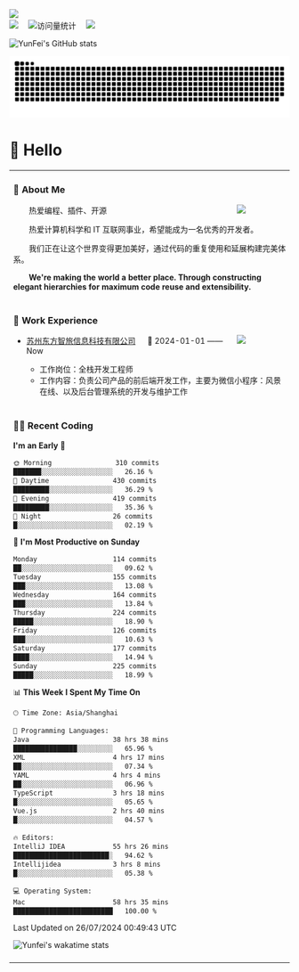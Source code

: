   <!-- dynamic typing effect 动态打字效果 -->
  <div>
    <a href="http://yunfei.plus">
      <img src="https://readme-typing-svg.demolab.com?font=Fira+Code&pause=1000&width=435&lines=console.log(%22Hello%2C%20World%22);祝您今天愉快!&center=true&size=27" />
    </a>
  </div>

  <div>
    <a href="http://yunfei.plus/"><img src="https://img.shields.io/badge/Website-博客-8c36db" /></a>&emsp;
    <!-- visitor -->
    <img src="https://komarev.com/ghpvc/?username=yunfeidog&label=Views&color=orange&style=flat" alt="访问量统计" />&emsp;
    <!-- wakatime -->    
    <a href="https://wakatime.com/@yunfeidog"><img src="https://wakatime.com/badge/user/42d0678c-368b-448b-9a77-5d21c5b55352.svg" /></a>
  </div>

![YunFei's GitHub stats](https://github-readme-stats.vercel.app/api?username=yunfeidog)

![snake](./dist/github-contribution-grid-snake.svg)

#  🙋 Hello

<table>


<tr><td>

### 🤺 About Me

<img align="right" width="88" src="https://cdn.jsdelivr.net/gh/yunfeidog/yunfeidog/assets/images/jobs.png" />

<p>&emsp;&emsp;热爱编程、插件、开源</p>
<p>&emsp;&emsp;热爱计算机科学和 IT 互联网事业，希望能成为一名优秀的开发者。</p>
<p>&emsp;&emsp;我们正在让这个世界变得更加美好，通过代码的重复使用和延展构建完美体系。</p>
<p>&emsp;&emsp;<strong>We're making the world a better place. Through constructing elegant hierarchies for maximum code reuse and extensibility.</strong></p>

</td></tr> 

<tr><td>

### 🏢 Work Experience

<img align="right" width="88" src="https://cdn.jsdelivr.net/gh/yunfeidog/yunfeidog/assets/images/yuanze.png" />

- [苏州东方智旅信息科技有限公司](http://www.leyoobao.com/) &emsp; 📌 2024-01-01 —— Now

    - 工作岗位：全栈开发工程师
    - 工作内容：负责公司产品的前后端开发工作，主要为微信小程序：风景在线、以及后台管理系统的开发与维护工作


</td></tr>

<tr><td>

### 👩‍💻 Recent Coding
<!--START_SECTION:waka-->
**I'm an Early 🐤** 

```text
🌞 Morning                310 commits         ███████░░░░░░░░░░░░░░░░░░   26.16 % 
🌆 Daytime                430 commits         █████████░░░░░░░░░░░░░░░░   36.29 % 
🌃 Evening                419 commits         █████████░░░░░░░░░░░░░░░░   35.36 % 
🌙 Night                  26 commits          █░░░░░░░░░░░░░░░░░░░░░░░░   02.19 % 
```
📅 **I'm Most Productive on Sunday** 

```text
Monday                   114 commits         ██░░░░░░░░░░░░░░░░░░░░░░░   09.62 % 
Tuesday                  155 commits         ███░░░░░░░░░░░░░░░░░░░░░░   13.08 % 
Wednesday                164 commits         ███░░░░░░░░░░░░░░░░░░░░░░   13.84 % 
Thursday                 224 commits         █████░░░░░░░░░░░░░░░░░░░░   18.90 % 
Friday                   126 commits         ███░░░░░░░░░░░░░░░░░░░░░░   10.63 % 
Saturday                 177 commits         ████░░░░░░░░░░░░░░░░░░░░░   14.94 % 
Sunday                   225 commits         █████░░░░░░░░░░░░░░░░░░░░   18.99 % 
```


📊 **This Week I Spent My Time On** 

```text
🕑︎ Time Zone: Asia/Shanghai

💬 Programming Languages: 
Java                     38 hrs 38 mins      ████████████████░░░░░░░░░   65.96 % 
XML                      4 hrs 17 mins       ██░░░░░░░░░░░░░░░░░░░░░░░   07.34 % 
YAML                     4 hrs 4 mins        ██░░░░░░░░░░░░░░░░░░░░░░░   06.96 % 
TypeScript               3 hrs 18 mins       █░░░░░░░░░░░░░░░░░░░░░░░░   05.65 % 
Vue.js                   2 hrs 40 mins       █░░░░░░░░░░░░░░░░░░░░░░░░   04.57 % 

🔥 Editors: 
IntelliJ IDEA            55 hrs 26 mins      ████████████████████████░   94.62 % 
Intellijidea             3 hrs 8 mins        █░░░░░░░░░░░░░░░░░░░░░░░░   05.38 % 

💻 Operating System: 
Mac                      58 hrs 35 mins      █████████████████████████   100.00 % 
```


 Last Updated on 26/07/2024 00:49:43 UTC
<!--END_SECTION:waka-->

![Yunfei's wakatime stats](https://github-readme-stats.vercel.app/api/wakatime?username=yunfeidog)

</td></tr>




<tr><td>

